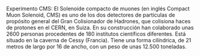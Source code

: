 Experimento CMS: El Solenoide compacto de muones (en inglés Compact Muon Solenoid, CMS) es uno de los dos detectores de partículas de propósito general del Gran Colisionador de Hadrones, que colisiona haces de protones en el CERN, en Suiza. En su construcción han colaborado unas 2600 personas procedentes de 180 institutos científicos diferentes. Está situado en la caverna de Cessy (Francia). Tiene una forma cilíndrica, de 21 metros de largo por 16 de ancho, con un peso de unas 12.500 toneladas.
